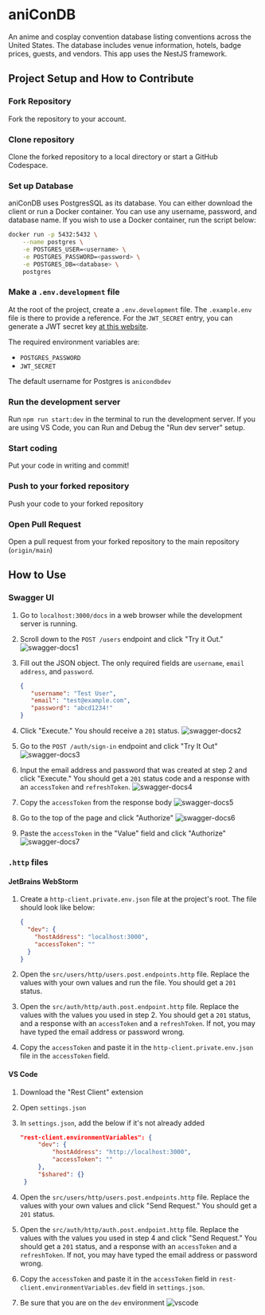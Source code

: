# aniConDB

An anime and cosplay convention database listing conventions across the United States. The database includes venue information,
hotels, badge prices, guests, and vendors. This app uses the NestJS framework.

## Project Setup and How to Contribute

### Fork Repository
Fork the repository to your account.

### Clone repository
Clone the forked repository to a local directory or start a GitHub Codespace.

### Set up Database
aniConDB uses PostgresSQL as its database. You can either download the client or run a Docker container. You can use any username, password, and database name. If you wish to use a Docker container, run the script below:

```bash
docker run -p 5432:5432 \
    --name postgres \
    -e POSTGRES_USER=<username> \
    -e POSTGRES_PASSWORD=<password> \
    -e POSTGRES_DB=<database> \
    postgres
```

### Make a `.env.development` file
At the root of the project, create a `.env.development` file. The `.example.env` file is there to provide a reference. For the `JWT_SECRET` entry, you can generate a JWT secret key [at this website](https://jwtsecrets.com/).

The required environment variables are:
- `POSTGRES_PASSWORD`
- `JWT_SECRET`

The default username for Postgres is `anicondbdev`

### Run the development server
Run `npm run start:dev` in the terminal to run the development server. If you are using VS Code, you can Run and Debug the "Run dev server" setup.

### Start coding
Put your code in writing and commit!

### Push to your forked repository
Push your code to your forked repository

### Open Pull Request
Open a pull request from your forked repository to the main repository (`origin/main`)

## How to Use
### Swagger UI
1. Go to `localhost:3000/docs` in a web browser while the development server is running.

2. Scroll down to the `POST /users` endpoint and click "Try it Out."
   ![swagger-docs1](https://github.com/user-attachments/assets/9c4139fa-8194-43dc-b77a-df7de9735d58)


3. Fill out the JSON object. The only required fields are `username`, `email address`, and `password`.
   ```json
   {
      "username": "Test User",
      "email": "test@example.com",
      "password": "abcd1234!"
   }
   ```  

4. Click "Execute." You should receive a `201` status.
   ![swagger-docs2](https://github.com/user-attachments/assets/16a8d9ab-fe39-46bb-95f4-0e0605be0896)


5. Go to the `POST /auth/sign-in` endpoint and click "Try It Out"
   ![swagger-docs3](https://github.com/user-attachments/assets/9ee45039-1958-46ee-be28-6a73c37a56c2)


6. Input the email address and password that was created at step 2 and click "Execute." You should get a `201` status code and a response with an `accessToken` and `refreshToken`.
   ![swagger-docs4](https://github.com/user-attachments/assets/55dfae9a-09ee-4d7b-81a6-b4e13ac09820)


7. Copy the `accessToken` from the response body
   ![swagger-docs5](https://github.com/user-attachments/assets/6ee88ff3-da43-4466-a232-40260ed10178)


8. Go to the top of the page and click "Authorize"
   ![swagger-docs6](https://github.com/user-attachments/assets/de9df4ef-af47-4a3c-b380-22fb99aa5650)


9. Paste the `accessToken` in the "Value" field and click "Authorize"
   ![swagger-docs7](https://github.com/user-attachments/assets/bdb678d0-6751-4ff3-b845-b5f97b442ae4)


### `.http` files

#### JetBrains WebStorm
1. Create a `http-client.private.env.json` file at the project's root. The file should look like below:
    ```json
    {
      "dev": {
        "hostAddress": "localhost:3000",
        "accessToken": ""
      }
    }
    ```

2. Open the `src/users/http/users.post.endpoints.http` file. Replace the values with your own values and run the file. You should get a `201` status.

3. Open the `src/auth/http/auth.post.endpoint.http` file. Replace the values with the values you used in step 2. You should get a `201` status, and a response with an `accessToken` and a `refreshToken`. If not, you may have typed the email address or password wrong.

4. Copy the `accessToken` and paste it in the `http-client.private.env.json` file in the `accessToken` field.

#### VS Code
1. Download the "Rest Client" extension

2. Open `settings.json`

3. In `settings.json`, add the below if it's not already added
   ```json
   "rest-client.environmentVariables": {
        "dev": {
            "hostAddress": "http://localhost:3000",
            "accessToken": ""
        },
        "$shared": {}
    }
   ```

4. Open the `src/users/http/users.post.endpoints.http` file. Replace the values with your own values and click "Send Request." You should get a `201` status.

5. Open the `src/auth/http/auth.post.endpoint.http` file. Replace the values with the values you used in step 4 and click "Send Request." You should get a `201` status, and a response with an `accessToken` and a `refreshToken`. If not, you may have typed the email address or password wrong.

6. Copy the `accessToken` and paste it in the `accessToken` field in `rest-client.environmentVariables.dev` field in `settings.json`.

7. Be sure that you are on the `dev` environment
   ![vscode](https://github.com/user-attachments/assets/cc2b790f-a120-470e-b594-1e024148b439)

